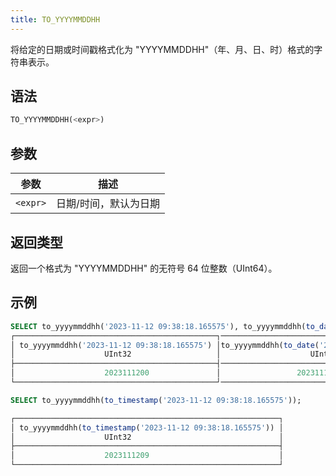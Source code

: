 ```yaml
---
title: TO_YYYYMMDDHH
---
```


将给定的日期或时间戳格式化为 "YYYYMMDDHH"（年、月、日、时）格式的字符串表示。

## 语法

```sql
TO_YYYYMMDDHH(<expr>)
```

## 参数

| 参数      | 描述                     |
|-----------|--------------------------|
| `<expr>`  | 日期/时间，默认为日期     |

## 返回类型

返回一个格式为 "YYYYMMDDHH" 的无符号 64 位整数（UInt64）。

## 示例

```sql
SELECT to_yyyymmddhh('2023-11-12 09:38:18.165575'), to_yyyymmddhh(to_date('2023-11-12 09:38:18.165575'));
┌─────────────────────────────────────────────┐─────────────────────────────────────────────────────┐
│ to_yyyymmddhh('2023-11-12 09:38:18.165575') │to_yyyymmddhh(to_date('2023-11-12 09:38:18.165575')  │
│                    UInt32                   │                    UInt32                           │
├─────────────────────────────────────────────┤─────────────────────────────────────────────────────┤
│                    2023111200               │                 2023111200                          │    
└─────────────────────────────────────────────┘─────────────────────────────────────────────────────┘

SELECT to_yyyymmddhh(to_timestamp('2023-11-12 09:38:18.165575'));

┌───────────────────────────────────────────────────────────┐
│ to_yyyymmddhh(to_timestamp('2023-11-12 09:38:18.165575')) │
│                    UInt32                                 │  
├───────────────────────────────────────────────────────────┤
│                    2023111209                             │     
└───────────────────────────────────────────────────────────┘

```